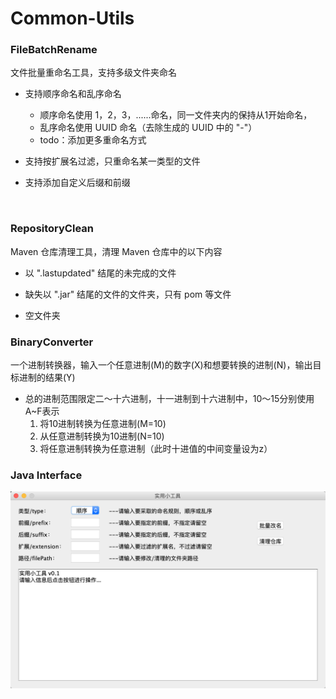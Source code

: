 # Common-Utils

### FileBatchRename

文件批量重命名工具，支持多级文件夹命名

*   支持顺序命名和乱序命名

    *   顺序命名使用 1，2，3，......命名，同一文件夹内的保持从1开始命名，
    *   乱序命名使用 UUID 命名（去除生成的 UUID 中的 "-"）
    *   todo：添加更多重命名方式

*   支持按扩展名过滤，只重命名某一类型的文件

*   支持添加自定义后缀和前缀

  ​    

### RepositoryClean

Maven 仓库清理工具，清理 Maven 仓库中的以下内容

*   以 ".lastupdated" 结尾的未完成的文件

*   缺失以 ".jar" 结尾的文件的文件夹，只有 pom 等文件

*   空文件夹

    

### BinaryConverter

一个进制转换器，输入一个任意进制(M)的数字(X)和想要转换的进制(N)，输出目标进制的结果(Y)

 * 总的进制范围限定二～十六进制，十一进制到十六进制中，10～15分别使用A~F表示
     1.  将10进制转换为任意进制(M=10)
     2.  从任意进制转换为10进制(N=10)
     3.  将任意进制转换为任意进制（此时十进值的中间变量设为z）

### Java Interface

![mainInterface](pic/mainInterface.png)